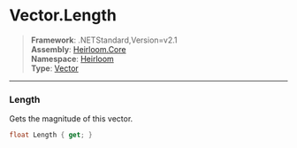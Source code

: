 # Vector.Length

> **Framework**: .NETStandard,Version=v2.1  
> **Assembly**: [Heirloom.Core][0]  
> **Namespace**: [Heirloom][0]  
> **Type**: [Vector][1]  

--------------------------------------------------------------------------------

### Length

Gets the magnitude of this vector.

```cs
float Length { get; }
```

[0]: ..\Heirloom.Core.md
[1]: Heirloom.Vector.md
